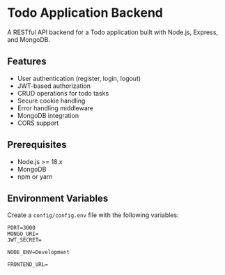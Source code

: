 # Todo Application Backend

A RESTful API backend for a Todo application built with Node.js, Express, and MongoDB.

## Features

- User authentication (register, login, logout)
- JWT-based authorization
- CRUD operations for todo tasks
- Secure cookie handling
- Error handling middleware
- MongoDB integration
- CORS support

## Prerequisites

- Node.js >= 18.x
- MongoDB
- npm or yarn

## Environment Variables

Create a `config/config.env` file with the following variables:

```env
PORT=3000
MONGO_URI=
JWT_SECRET=

NODE_ENV=Development

FRONTEND_URL=